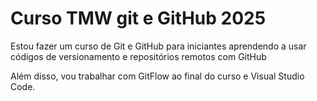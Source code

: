 # Curso TMW git e GitHub 2025

Estou fazer um curso de Git e GitHub para iniciantes aprendendo a usar códigos de versionamento e repositórios remotos com GitHub

Além disso, vou trabalhar com 
GitFlow ao final do curso e Visual Studio Code.   